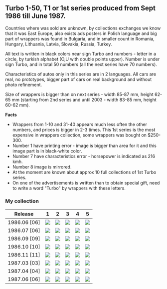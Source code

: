 ## Turbo 1-50, T1 or 1st series produced from Sept 1986 till June 1987.

Countries where was sold are unknown, by collections exchanges we know that it was East Europe, also exists ads
posters in Polish language and big part of wrappers was found in Bulgaria, and in smaller count in Romania, Hungary,
Lithuania, Latvia, Slovakia, Russia, Turkey.

All text is written in black colors near sign Turbo and numbers - letter in a circle, by turkish alphabet (O,U with
double points upper). Number is under sign Turbo, and in total 50 numbers (all the next series have 70 numbers).

Characteristics of autos only in this series are in 2 languages. All cars are real, no prototypes, bigger part of cars
on real background and without photo refinement.

Size of wrappers is bigger than on next series - width 85-87 mm, height 62-65 mm (starting from 2nd series and until
2003 - width 83-85 mm, height 60-62 mm).

**Facts**

* Wrappers from 1-10 and 31-40 appears much less often the other numbers, and prices is bigger in 2-3 times. This 1st
  series is the most expensive in wrappers collection, some wrappers was bought on $250-300.
* Number 1 have printing error - image is bigger than area for it and this image part is in black-white color.
* Number 7 have characteristics error - horsepower is indicated as 216 kmh.
* Number 8 image is mirrored.
* At the moment are known about approx 10 full collections of 1st Turbo series.
* On one of the advertisements is written than to obtain special gift, need to write a word "Turbo" by wrappers with
  these
  letters.

### My collection

|   Release    |                                                             1                                                              |                                                             2                                                              |                                                             3                                                              |                                                             4                                                              |                                                             5                                                              |
|:------------:|:--------------------------------------------------------------------------------------------------------------------------:|:--------------------------------------------------------------------------------------------------------------------------:|:--------------------------------------------------------------------------------------------------------------------------:|:--------------------------------------------------------------------------------------------------------------------------:|:--------------------------------------------------------------------------------------------------------------------------:|
| 1986.06 [06] | [<img src='/collection/gum_wrappers/kent/turbo//missed_outer.png'>](/collection/gum_wrappers/kent/turbo//missed_outer.png) | [<img src='/collection/gum_wrappers/kent/turbo//missed_outer.png'>](/collection/gum_wrappers/kent/turbo//missed_outer.png) | [<img src='/collection/gum_wrappers/kent/turbo//missed_outer.png'>](/collection/gum_wrappers/kent/turbo//missed_outer.png) | [<img src='/collection/gum_wrappers/kent/turbo//missed_outer.png'>](/collection/gum_wrappers/kent/turbo//missed_outer.png) | [<img src='/collection/gum_wrappers/kent/turbo//missed_outer.png'>](/collection/gum_wrappers/kent/turbo//missed_outer.png) |
| 1986.07 [06] | [<img src='/collection/gum_wrappers/kent/turbo//missed_outer.png'>](/collection/gum_wrappers/kent/turbo//missed_outer.png) | [<img src='/collection/gum_wrappers/kent/turbo//missed_outer.png'>](/collection/gum_wrappers/kent/turbo//missed_outer.png) | [<img src='/collection/gum_wrappers/kent/turbo//missed_outer.png'>](/collection/gum_wrappers/kent/turbo//missed_outer.png) | [<img src='/collection/gum_wrappers/kent/turbo//missed_outer.png'>](/collection/gum_wrappers/kent/turbo//missed_outer.png) | [<img src='/collection/gum_wrappers/kent/turbo//missed_outer.png'>](/collection/gum_wrappers/kent/turbo//missed_outer.png) |
| 1986.09 [09] | [<img src='/collection/gum_wrappers/kent/turbo//missed_outer.png'>](/collection/gum_wrappers/kent/turbo//missed_outer.png) | [<img src='/collection/gum_wrappers/kent/turbo//missed_outer.png'>](/collection/gum_wrappers/kent/turbo//missed_outer.png) | [<img src='/collection/gum_wrappers/kent/turbo//missed_outer.png'>](/collection/gum_wrappers/kent/turbo//missed_outer.png) | [<img src='/collection/gum_wrappers/kent/turbo//missed_outer.png'>](/collection/gum_wrappers/kent/turbo//missed_outer.png) | [<img src='/collection/gum_wrappers/kent/turbo//missed_outer.png'>](/collection/gum_wrappers/kent/turbo//missed_outer.png) |
| 1986.10 [10] | [<img src='/collection/gum_wrappers/kent/turbo//missed_outer.png'>](/collection/gum_wrappers/kent/turbo//missed_outer.png) | [<img src='/collection/gum_wrappers/kent/turbo//missed_outer.png'>](/collection/gum_wrappers/kent/turbo//missed_outer.png) | [<img src='/collection/gum_wrappers/kent/turbo//missed_outer.png'>](/collection/gum_wrappers/kent/turbo//missed_outer.png) | [<img src='/collection/gum_wrappers/kent/turbo//missed_outer.png'>](/collection/gum_wrappers/kent/turbo//missed_outer.png) | [<img src='/collection/gum_wrappers/kent/turbo//missed_outer.png'>](/collection/gum_wrappers/kent/turbo//missed_outer.png) |
| 1986.11 [11] | [<img src='/collection/gum_wrappers/kent/turbo//missed_outer.png'>](/collection/gum_wrappers/kent/turbo//missed_outer.png) | [<img src='/collection/gum_wrappers/kent/turbo//missed_outer.png'>](/collection/gum_wrappers/kent/turbo//missed_outer.png) | [<img src='/collection/gum_wrappers/kent/turbo//missed_outer.png'>](/collection/gum_wrappers/kent/turbo//missed_outer.png) | [<img src='/collection/gum_wrappers/kent/turbo//missed_outer.png'>](/collection/gum_wrappers/kent/turbo//missed_outer.png) | [<img src='/collection/gum_wrappers/kent/turbo//missed_outer.png'>](/collection/gum_wrappers/kent/turbo//missed_outer.png) |
| 1987.03 [03] | [<img src='/collection/gum_wrappers/kent/turbo//missed_outer.png'>](/collection/gum_wrappers/kent/turbo//missed_outer.png) | [<img src='/collection/gum_wrappers/kent/turbo//missed_outer.png'>](/collection/gum_wrappers/kent/turbo//missed_outer.png) | [<img src='/collection/gum_wrappers/kent/turbo//missed_outer.png'>](/collection/gum_wrappers/kent/turbo//missed_outer.png) | [<img src='/collection/gum_wrappers/kent/turbo//missed_outer.png'>](/collection/gum_wrappers/kent/turbo//missed_outer.png) | [<img src='/collection/gum_wrappers/kent/turbo//missed_outer.png'>](/collection/gum_wrappers/kent/turbo//missed_outer.png) |
| 1987.04 [04] | [<img src='/collection/gum_wrappers/kent/turbo//missed_outer.png'>](/collection/gum_wrappers/kent/turbo//missed_outer.png) | [<img src='/collection/gum_wrappers/kent/turbo//missed_outer.png'>](/collection/gum_wrappers/kent/turbo//missed_outer.png) | [<img src='/collection/gum_wrappers/kent/turbo//missed_outer.png'>](/collection/gum_wrappers/kent/turbo//missed_outer.png) | [<img src='/collection/gum_wrappers/kent/turbo//missed_outer.png'>](/collection/gum_wrappers/kent/turbo//missed_outer.png) | [<img src='/collection/gum_wrappers/kent/turbo//missed_outer.png'>](/collection/gum_wrappers/kent/turbo//missed_outer.png) |
| 1987.06 [06] | [<img src='/collection/gum_wrappers/kent/turbo//missed_outer.png'>](/collection/gum_wrappers/kent/turbo//missed_outer.png) | [<img src='/collection/gum_wrappers/kent/turbo//missed_outer.png'>](/collection/gum_wrappers/kent/turbo//missed_outer.png) | [<img src='/collection/gum_wrappers/kent/turbo//missed_outer.png'>](/collection/gum_wrappers/kent/turbo//missed_outer.png) | [<img src='/collection/gum_wrappers/kent/turbo//missed_outer.png'>](/collection/gum_wrappers/kent/turbo//missed_outer.png) | [<img src='/collection/gum_wrappers/kent/turbo//missed_outer.png'>](/collection/gum_wrappers/kent/turbo//missed_outer.png) |

<span style="display: inline-block;">
	<a href='thumbnails/inner/1.3.png' title=''><img src='thumbnails/inner/1.3.png' alt=''></a>
</span>
<span style="display: inline-block;">
	<a href='thumbnails/inner/2.4.png' title=''><img src='thumbnails/inner/2.4.png' alt=''></a>
</span>
<span style="display: inline-block;">
	<a href='thumbnails/inner/3.5.png' title=''><img src='thumbnails/inner/3.5.png' alt=''></a>
</span>
<span style="display: inline-block;">
	<a href='thumbnails/inner/4.5.png' title=''><img src='thumbnails/inner/4.5.png' alt=''></a>
</span>
<span style="display: inline-block;">
	<a href='thumbnails/inner/5.5.png' title=''><img src='thumbnails/inner/5.5.png' alt=''></a>
</span>
<span style="display: inline-block;">
	<a href='thumbnails/inner/6.5.png' title=''><img src='thumbnails/inner/6.5.png' alt=''></a>
</span>
<span style="display: inline-block;">
	<a href='thumbnails/inner/7.5.png' title=''><img src='thumbnails/inner/7.5.png' alt=''></a>
</span>
<span style="display: inline-block;">
	<a href='thumbnails/inner/8.4.png' title=''><img src='thumbnails/inner/8.4.png' alt=''></a>
</span>
<span style="display: inline-block;">
	<a href='thumbnails/inner/9.4.png' title=''><img src='thumbnails/inner/9.4.png' alt=''></a>
</span>
<span style="display: inline-block;">
	<a href='thumbnails/inner/10.5.png' title=''><img src='thumbnails/inner/10.5.png' alt=''></a>
</span>
<span style="display: inline-block;">
	<a href='/collection/gum_wrappers/kent/turbo//missed.png' title=''><img src='/collection/gum_wrappers/kent/turbo//missed.png' alt=''></a>
</span>
<span style="display: inline-block;">
	<a href='thumbnails/inner/12.4.png' title=''><img src='thumbnails/inner/12.4.png' alt=''></a>
</span>
<span style="display: inline-block;">
	<a href='thumbnails/inner/13.4.png' title=''><img src='thumbnails/inner/13.4.png' alt=''></a>
</span>
<span style="display: inline-block;">
	<a href='thumbnails/inner/14.4.png' title=''><img src='thumbnails/inner/14.4.png' alt=''></a>
</span>
<span style="display: inline-block;">
	<a href='thumbnails/inner/15.4.png' title=''><img src='thumbnails/inner/15.4.png' alt=''></a>
</span>
<span style="display: inline-block;">
	<a href='thumbnails/inner/16.4.png' title=''><img src='thumbnails/inner/16.4.png' alt=''></a>
</span>
<span style="display: inline-block;">
	<a href='thumbnails/inner/17.3.png' title=''><img src='thumbnails/inner/17.3.png' alt=''></a>
</span>
<span style="display: inline-block;">
	<a href='thumbnails/inner/18.4.png' title=''><img src='thumbnails/inner/18.4.png' alt=''></a>
</span>
<span style="display: inline-block;">
	<a href='/collection/gum_wrappers/kent/turbo//missed.png' title=''><img src='/collection/gum_wrappers/kent/turbo//missed.png' alt=''></a>
</span>
<span style="display: inline-block;">
	<a href='thumbnails/inner/20.5.png' title=''><img src='thumbnails/inner/20.5.png' alt=''></a>
</span>
<span style="display: inline-block;">
	<a href='thumbnails/inner/21.5.png' title=''><img src='thumbnails/inner/21.5.png' alt=''></a>
</span>
<span style="display: inline-block;">
	<a href='thumbnails/inner/22.5.png' title=''><img src='thumbnails/inner/22.5.png' alt=''></a>
</span>
<span style="display: inline-block;">
	<a href='thumbnails/inner/23.4.png' title=''><img src='thumbnails/inner/23.4.png' alt=''></a>
</span>
<span style="display: inline-block;">
	<a href='thumbnails/inner/24.5.png' title=''><img src='thumbnails/inner/24.5.png' alt=''></a>
</span>
<span style="display: inline-block;">
	<a href='thumbnails/inner/25.4.png' title=''><img src='thumbnails/inner/25.4.png' alt=''></a>
</span>
<span style="display: inline-block;">
	<a href='thumbnails/inner/26.4.png' title=''><img src='thumbnails/inner/26.4.png' alt=''></a>
</span>
<span style="display: inline-block;">
	<a href='thumbnails/inner/27.4.png' title=''><img src='thumbnails/inner/27.4.png' alt=''></a>
</span>
<span style="display: inline-block;">
	<a href='thumbnails/inner/28.4.png' title=''><img src='thumbnails/inner/28.4.png' alt=''></a>
</span>
<span style="display: inline-block;">
	<a href='thumbnails/inner/29.5.png' title=''><img src='thumbnails/inner/29.5.png' alt=''></a>
</span>
<span style="display: inline-block;">
	<a href='thumbnails/inner/30.4.png' title=''><img src='thumbnails/inner/30.4.png' alt=''></a>
</span>
<span style="display: inline-block;">
	<a href='thumbnails/inner/31.4.png' title=''><img src='thumbnails/inner/31.4.png' alt=''></a>
</span>
<span style="display: inline-block;">
	<a href='thumbnails/inner/32.4.png' title=''><img src='thumbnails/inner/32.4.png' alt=''></a>
</span>
<span style="display: inline-block;">
	<a href='thumbnails/inner/33.4.png' title=''><img src='thumbnails/inner/33.4.png' alt=''></a>
</span>
<span style="display: inline-block;">
	<a href='thumbnails/inner/34.3.png' title=''><img src='thumbnails/inner/34.3.png' alt=''></a>
</span>
<span style="display: inline-block;">
	<a href='thumbnails/inner/35.4.png' title=''><img src='thumbnails/inner/35.4.png' alt=''></a>
</span>
<span style="display: inline-block;">
	<a href='thumbnails/inner/36.4.png' title=''><img src='thumbnails/inner/36.4.png' alt=''></a>
</span>
<span style="display: inline-block;">
	<a href='thumbnails/inner/37.5.png' title=''><img src='thumbnails/inner/37.5.png' alt=''></a>
</span>
<span style="display: inline-block;">
	<a href='/collection/gum_wrappers/kent/turbo//missed.png' title=''><img src='/collection/gum_wrappers/kent/turbo//missed.png' alt=''></a>
</span>
<span style="display: inline-block;">
	<a href='/collection/gum_wrappers/kent/turbo//missed.png' title=''><img src='/collection/gum_wrappers/kent/turbo//missed.png' alt=''></a>
</span>
<span style="display: inline-block;">
	<a href='/collection/gum_wrappers/kent/turbo//missed.png' title=''><img src='/collection/gum_wrappers/kent/turbo//missed.png' alt=''></a>
</span>
<span style="display: inline-block;">
	<a href='thumbnails/inner/41.5.png' title=''><img src='thumbnails/inner/41.5.png' alt=''></a>
</span>
<span style="display: inline-block;">
	<a href='thumbnails/inner/42.5.png' title=''><img src='thumbnails/inner/42.5.png' alt=''></a>
</span>
<span style="display: inline-block;">
	<a href='thumbnails/inner/43.5.png' title=''><img src='thumbnails/inner/43.5.png' alt=''></a>
</span>
<span style="display: inline-block;">
	<a href='thumbnails/inner/44.5.png' title=''><img src='thumbnails/inner/44.5.png' alt=''></a>
</span>
<span style="display: inline-block;">
	<a href='thumbnails/inner/45.4.png' title=''><img src='thumbnails/inner/45.4.png' alt=''></a>
</span>
<span style="display: inline-block;">
	<a href='thumbnails/inner/46.3.png' title=''><img src='thumbnails/inner/46.3.png' alt=''></a>
</span>
<span style="display: inline-block;">
	<a href='thumbnails/inner/47.5.png' title=''><img src='thumbnails/inner/47.5.png' alt=''></a>
</span>
<span style="display: inline-block;">
	<a href='thumbnails/inner/48.5.png' title=''><img src='thumbnails/inner/48.5.png' alt=''></a>
</span>
<span style="display: inline-block;">
	<a href='thumbnails/inner/49.4.png' title=''><img src='thumbnails/inner/49.4.png' alt=''></a>
</span>
<span style="display: inline-block;">
	<a href='thumbnails/inner/50.5.png' title=''><img src='thumbnails/inner/50.5.png' alt=''></a>
</span>

